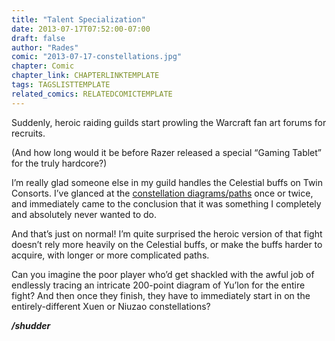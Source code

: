 ```yaml
---
title: "Talent Specialization"
date: 2013-07-17T07:52:00-07:00
draft: false
author: "Rades"
comic: "2013-07-17-constellations.jpg"
chapter: Comic
chapter_link: CHAPTERLINKTEMPLATE
tags: TAGSLISTTEMPLATE
related_comics: RELATEDCOMICTEMPLATE
---
```


Suddenly, heroic raiding guilds start prowling the Warcraft fan art forums for recruits.


(And how long would it be before Razer released a special “Gaming Tablet” for the truly hardcore?)


I’m really glad someone else in my guild handles the Celestial buffs on Twin Consorts. I’ve glanced at the [constellation diagrams/paths](http://lifeingroup5.com/?p=3574) once or twice, and immediately came to the conclusion that it was something I completely and absolutely never wanted to do.


And that’s just on normal! I’m quite surprised the heroic version of that fight doesn’t rely more heavily on the Celestial buffs, or make the buffs harder to acquire, with longer or more complicated paths.


Can you imagine the poor player who’d get shackled with the awful job of endlessly tracing an intricate 200-point diagram of Yu’lon for the entire fight? And then once they finish, they have to immediately start in on the entirely-different Xuen or Niuzao constellations? 


***/shudder***

